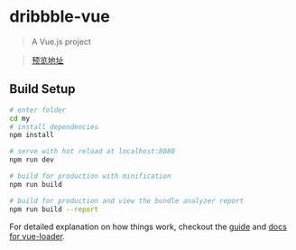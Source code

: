 # dribbble-vue

> A Vue.js project 

> [预览地址](https://Keatles.github.io/vue-dribbble/dist/) 

## Build Setup

``` bash
# enter folder
cd my
# install dependencies
npm install

# serve with hot reload at localhost:8080
npm run dev

# build for production with minification
npm run build

# build for production and view the bundle analyzer report
npm run build --report
```

For detailed explanation on how things work, checkout the [guide](http://vuejs-templates.github.io/webpack/) and [docs for vue-loader](http://vuejs.github.io/vue-loader).
